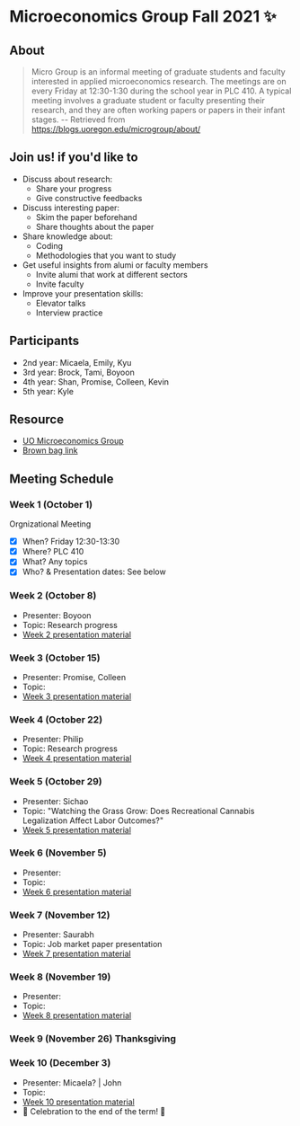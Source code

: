 # Microeconomics Group Fall 2021 ✨

## About 
> Micro Group is an informal meeting of graduate students and faculty interested in applied microeconomics research.  The meetings are on every Friday at 12:30-1:30 during the school year in PLC 410.  A typical meeting involves a graduate student or faculty presenting their research, and they are often working papers or papers in their infant stages. 
-- Retrieved from  https://blogs.uoregon.edu/microgroup/about/ 


## Join us! if you'd like to 
- Discuss about research: 
  - Share your progress 
  - Give constructive feedbacks
- Discuss interesting paper:
  - Skim the paper beforehand
  - Share thoughts about the paper
- Share knowledge about:
  - Coding
  - Methodologies that you want to study
- Get useful insights from alumi or faculty members
  - Invite alumi that work at different sectors 
  - Invite faculty 
- Improve your presentation skills:
  - Elevator talks
  - Interview practice

## Participants
- 2nd year: Micaela, Emily, Kyu
- 3rd year: Brock, Tami, Boyoon
- 4th year: Shan, Promise, Colleen, Kevin
- 5th year: Kyle


## Resource
- [UO Microeconomics Group](https://blogs.uoregon.edu/microgroup/about/)
- [Brown bag link](https://lists.uoregon.edu/mailman/listinfo/econ_micro_brownbag)


## Meeting Schedule
### Week 1 (October 1) 
Orgnizational Meeting
- [X] When? Friday 12:30-13:30
- [X] Where? PLC 410
- [X] What? Any topics
- [X] Who? & Presentation dates: See below

### Week 2 (October 8)
- Presenter: Boyoon
- Topic: Research progress
- [Week 2 presentation material](https://github.com/uo-microgroup/week02.git)


### Week 3 (October 15)
- Presenter: Promise, Colleen
- Topic: 
- [Week 3 presentation material](https://cobriant.github.io/emacs_presentation.html)
  
### Week 4 (October 22)
- Presenter: Philip
- Topic: Research progress
- [Week 4 presentation material]()

### Week 5 (October 29)
- Presenter: Sichao
- Topic: "Watching the Grass Grow: Does Recreational Cannabis Legalization Affect Labor Outcomes?"
- [Week 5 presentation material]()

### Week 6 (November 5)
- Presenter: 
- Topic: 
- [Week 6 presentation material]()

### Week 7 (November 12)
- Presenter: Saurabh
- Topic: Job market paper presentation
- [Week 7 presentation material]()

### Week 8 (November 19)
- Presenter: 
- Topic: 
- [Week 8 presentation material]()

### Week 9 (November 26) Thanksgiving


### Week 10 (December 3)
- Presenter: Micaela? | John
- Topic: 
- [Week 10 presentation material]()
- 🎉 Celebration to the end of the term! 🎉





